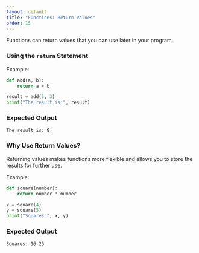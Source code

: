 ```yaml
---
layout: default
title: "Functions: Return Values"
order: 15
---
```


Functions can return values that you can use later in your program.

### Using the `return` Statement

Example:

```python
def add(a, b):
    return a + b

result = add(5, 3)
print("The result is:", result)
```

### Expected Output

```plaintext
The result is: 8
```

### Why Use Return Values?

Returning values makes functions more flexible and allows you to store the results for further use.

Example:

```python
def square(number):
    return number * number

x = square(4)
y = square(5)
print("Squares:", x, y)
```

### Expected Output

```plaintext
Squares: 16 25
```